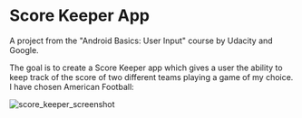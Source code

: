 # Score Keeper App
A project from the "Android Basics: User Input" course by Udacity and Google.

The goal is to create a Score Keeper app which gives a user the ability to keep track of the score of two different teams playing a game of my choice. I have chosen American Football:

![score_keeper_screenshot](https://user-images.githubusercontent.com/18213190/31461435-cf129676-aec9-11e7-9648-0e446c062141.jpg)
